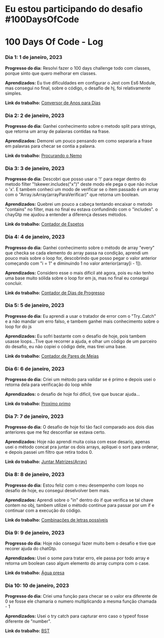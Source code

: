 # Eu estou participando do desafio #100DaysOfCode

# 100 Days Of Code - Log

### Dia 1: 1 de janeiro, 2023

**Progresso do dia:** Resolvi fazer o 100 days challenge todo com classes, porque sinto que quero melhorar em classes.

**Aprendizados:** Eu tive dificuldades em configurar o Jest com Es6 Module, mas consegui no final, sobre o código, o desafio de hj, foi relativamente simples.

**Link do trabalho:** [Conversor de Anos para Dias](/month-1/week-01/day-1/)

### Dia 2: 2 de janeiro, 2023

**Progresso do dia:** Ganhei conhecimento sobre o metodo split para strings, que retorna um array de palavras contidas na frase.

**Aprendizados:** Demorei um pouco pensando em como separaria a frase em palavras para checar se contia a palavra.

**Link do trabalho:** [Procurando o Nemo](/month-1/week-01/day-2/)

### Dia 3: 3 de janeiro, 2023

**Progresso do dia:** Descobri que posso usar o '!' para negar dentro do metodo filter "!skewer.includes("x")" deste modo ele pega o que não inclue o 'x'. E tambem conheci um modo de verificar se o item passado é um array com o "Array.isArray(arrayParaVerificar)" que retorna um boolean.

**Aprendizados:** Quebrei um pouco a cabeça tentando encaixar o metodo "contains" no filter, mas no final eu estava confundindo com o "includes". o chayGtp me ajudou a entender a diferença desses métodos.

**Link do trabalho:** [Contador de Espetos](/month-1/week-01/day-3/)

### Dia 4: 4 de janeiro, 2023

**Progresso do dia:** Ganhei conhecimento sobre o método de array "every" que checka se cada elemento do array passa na condição, aprendi um pouco mais sobre o loop for, descobrindo que posso pegar o valor anterior começando com "i = 1" e diminuindo 1 no valor anterior(array[i - 1]).

**Aprendizados:** Considero esse o mais dificil até agora, pois eu não tenho uma base muito sólida sobre o loop for em js, mas no final eu consegui concluir.

**Link do trabalho:** [Contador de Dias de Progresso](/month-1/week-01/day-4/)

### Dia 5: 5 de janeiro, 2023

**Progresso do dia:** Eu aprendi a usar o tratador de error com o "Try..Catch" e a não mandar um erro falso, e tambem ganhei mais conhecimento sobre o loop for do js

**Aprendizados:** Eu sofri bastante com o desafio de hoje, pois tambem usasse loops...Tive que recorrer a ajuda, e olhar um código de um parceiro do desafio, eu não copiei o código dele, mas tirei uma base.

**Link do trabalho:** [Contador de Pares de Meias](/month-1/week-01/day-5/)

### Dia 6: 6 de janeiro, 2023

**Progresso do dia:** Criei um método para validar se é primo e depois usei o retorna dela para verificação do loop while

**Aprendizados:** o desafio de hoje foi dificil, tive que buscar ajuda...

**Link do trabalho:** [Proxímo primo](/month-1/week-01/day-6/)

### Dia 7: 7 de janeiro, 2023

**Progresso do dia:** O desafio de hoje foi tão facil comparado aos dois dias anteriores que me fez desconfiar se estava certo.

**Aprendizados:** Hoje não aprendi muita coisa com esse desario, apenas usei o método concat pra juntar os dois arrays, apliquei o sort para ordenar, e depois passei um filtro que retira todos 0.

**Link do trabalho:** [Juntar Matrizes(Array)](/month-1/week-01/day-7/)

### Dia 8: 8 de janeiro, 2023

**Progresso do dia:** Estou feliz com o meu desempenho com loops no desafio de hoje, eu consegui deselvolver bem mais.

**Aprendizados:** Aprendi sobre o "in" dentro do if que verifica se tal chave contem no obj, tambem utilizei o método continue para passar por um if e continuar com a execução do código.

**Link do trabalho:** [Combinações de letras possíveis](/month-1/week-02/day-8/)

### Dia 9: 9 de janeiro, 2023

**Progresso do dia:** Hoje não consegui fazer muito bem o desafio e tive que recorer ajuda do chatGtp.

**Aprendizados:** Usei o some para tratar erro, ele passa por todo array e retorna um boolean caso algum elemento do array cumpra com o case.

**Link do trabalho:** [Água presa](/month-1/week-02/day-9/)

### Dia 10: 10 de janeiro, 2023

**Progresso do dia:** Criei uma função para checar se o valor era diferente de 0 se fosse ele chamaria o numero multiplicando a mesma função chamada - 1

**Aprendizados:** Usei o try catch para capturar erro caso o typeof fosse diferente de "number".

**Link do trabalho:** [BST](/month-1/week-02/day-10/)
